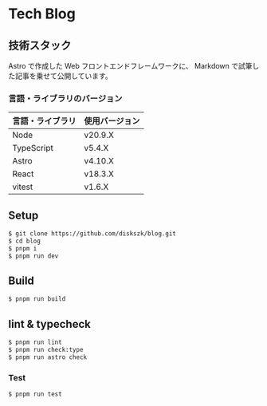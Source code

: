 # Tech Blog

<!-- urlを貼る -->

## 技術スタック

Astro で作成した Web フロントエンドフレームワークに、 Markdown で試筆した記事を乗せて公開しています。  

### 言語・ライブラリのバージョン

| 言語・ライブラリ | 使用バージョン |
| ---------------- | -------------- |
| Node             | v20.9.X        |
| TypeScript       | v5.4.X         |
| Astro            | v4.10.X        |
| React            | v18.3.X        |
| vitest           | v1.6.X         |

## Setup

```sh
$ git clone https://github.com/diskszk/blog.git
$ cd blog
$ pnpm i
$ pnpm run dev
```

## Build

```sh
$ pnpm run build
```

## lint & typecheck

```sh
$ pnpm run lint
$ pnpm run check:type
$ pnpm run astro check
```

### Test

```sh
$ pnpm run test
```
